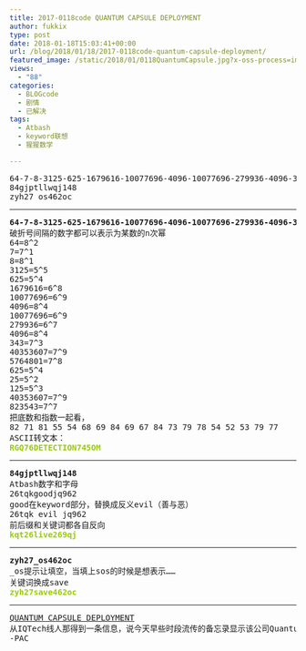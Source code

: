 ```yaml
---
title: 2017-0118code QUANTUM CAPSULE DEPLOYMENT
author: fukkix
type: post
date: 2018-01-18T15:03:41+00:00
url: /blog/2018/01/18/2017-0118code-quantum-capsule-deployment/
featured_image: /static/2018/01/0118QuantumCapsule.jpg?x-oss-process=image/resize,m_fill,w_700,h_220
views:
  - "88"
categories:
  - BLOGcode
  - 剧情
  - 已解决
tags:
  - Atbash
  - keyword联想
  - 猩猩数学

---
```

<pre>64-7-8-3125-625-1679616-10077696-4096-10077696-279936-4096-343-40353607-5764801-625-25-125-40353607-823543
84gjptllwqj148
zyh27_os462oc<!--more--></pre>

* * *

<pre><strong>64-7-8-3125-625-1679616-10077696-4096-10077696-279936-4096-343-40353607-5764801-625-25-125-40353607-823543
</strong>破折号间隔的数字都可以表示为某数的n次幂
64=8^2
7=7^1
8=8^1
3125=5^5
625=5^4
1679616=6^8
10077696=6^9
4096=8^4
10077696=6^9
279936=6^7
4096=8^4
343=7^3
40353607=7^9
5764801=7^8
625=5^4
25=5^2
125=5^3
40353607=7^9
823543=7^7
把底数和指数一起看，
82 71 81 55 54 68 69 84 69 67 84 73 79 78 54 52 53 79 77
ASCII转文本：<strong>
<span style="color: #99cc00;">RGQ76DETECTION745OM</span></strong></pre>

* * *

<pre><strong>84gjptllwqj148
</strong>Atbash数字和字母
26tqkgoodjq962
good在keyword部分，替换成反义evil（善与恶）
26tqk evil jq962
前后缀和关键词都各自反向<strong>
<span style="color: #99cc00;">kqt26live269qj</span></strong></pre>

* * *

<pre><strong>zyh27_os462oc
</strong>_os提示让填空，当填上sos的时候是想表示……
关键词换成save<strong>
<span style="color: #99cc00;">zyh27save462oc</span></strong></pre>

* * *

<pre><a href="http://investigate.ingress.com/2018/01/18/quantum-capsule-deployment/">QUANTUM CAPSULE DEPLOYMENT
</a>从IQTech线人那得到一条信息，说今天早些时段流传的备忘录显示该公司Quantum Capsule技术正在部署阶段……这些XM物件很快就能从Portal网络中hack到了。
-PAC</pre>